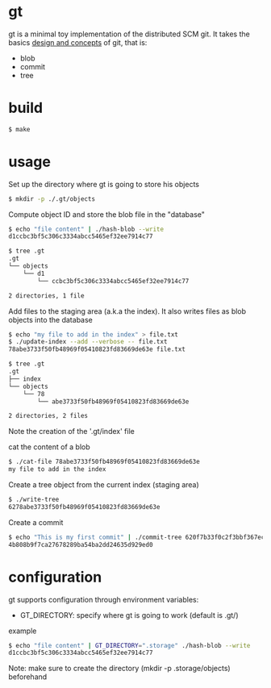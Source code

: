 gt
====

gt is a minimal toy implementation of the distributed SCM git.
It takes the basics [design and concepts][1] of git, that is:
* blob
* commit
* tree

build
=====
``` sh
$ make
```

usage
=====
Set up the directory where gt is going to store his objects
``` sh
$ mkdir -p ./.gt/objects
```

Compute object ID and store the blob file in the "database"
``` sh
$ echo "file content" | ./hash-blob --write
d1ccbc3bf5c306c3334abcc5465ef32ee7914c77

$ tree .gt
.gt
└── objects
    └── d1
        └── ccbc3bf5c306c3334abcc5465ef32ee7914c77

2 directories, 1 file
```

Add files to the staging area (a.k.a the index). It also writes files as blob
objects into the database
``` sh
$ echo "my file to add in the index" > file.txt
$ ./update-index --add --verbose -- file.txt
78abe3733f50fb48969f05410823fd83669de63e file.txt

$ tree .gt
.gt
├── index
└── objects
    └── 78
        └── abe3733f50fb48969f05410823fd83669de63e

2 directories, 2 files
```
Note the creation of the '.gt/index' file

cat the content of a blob
``` sh
$ ./cat-file 78abe3733f50fb48969f05410823fd83669de63e
my file to add in the index
```

Create a tree object from the current index (staging area)
``` sh
$ ./write-tree
6278abe3733f50fb48969f05410823fd83669de63e
```

Create a commit
``` sh
$ echo "This is my first commit" | ./commit-tree 620f7b33f0c2f3bbf367ecb9e101bc642363dae9
4b808b9f7ca27678289ba54ba2dd24635d929ed0
```

configuration
=============
gt supports configuration through environment variables:
* GT_DIRECTORY: specify where gt is going to work (default is .gt/)

example
``` sh
$ echo "file content" | GT_DIRECTORY=".storage" ./hash-blob --write
d1ccbc3bf5c306c3334abcc5465ef32ee7914c77
```

Note: make sure to create the directory (mkdir -p .storage/objects) beforehand

[1]: https://git-scm.com/book/en/v2/Git-Internals-Git-Objects
